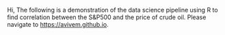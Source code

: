 Hi, 
The following is a demonstration of the data science pipeline using R to find correlation between the S&P500 and the price of crude oil.
Please navigate to https://avivem.github.io.
